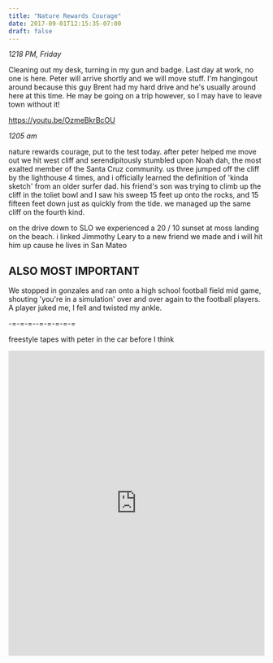 ```yaml
---
title: "Nature Rewards Courage"
date: 2017-09-01T12:15:35-07:00
draft: false
---
```



*1218 PM, Friday*

Cleaning out my desk, turning in my gun and badge.
Last day at work, no one is here. Peter will arrive shortly and we will move stuff. I'm hangingout around because this guy Brent had my hard drive and he's usually around here at this time. He may be going on a trip however, so I may have to leave town without it!


https://youtu.be/OzmeBkrBcOU


*1205 am*

nature rewards courage, put to the test today. after peter helped me move out we hit west cliff and serendipitously stumbled upon Noah dah, the most exalted member of the Santa Cruz community. us three jumped off the cliff by the lighthouse 4 times, and i officially learned the definition of 'kinda sketch' from an older surfer dad. his friend's son was trying to climb up the cliff in the toliet bowl and I saw his sweep 15 feet up onto the rocks, and 15 fifteen feet down just as quickly from the tide. we managed up the same cliff on the fourth kind.

on the drive down to SLO we experienced a 20 / 10 sunset at moss landing on the beach. i linked Jimmothy Leary to a new friend we made and i will hit him up cause he lives in San Mateo

## ALSO MOST IMPORTANT
We stopped in gonzales and ran onto a high school football field mid game, shouting 'you're in a simulation' over and over again to the football players. A player juked me, I fell and twisted my ankle.


-=-=-=--=-=-=-=-=

freestyle tapes with peter in the car before I think

 <iframe width="100%" height="600" scrolling="no" frameborder="no" src="https://w.soundcloud.com/player/?url=https%3A//api.soundcloud.com/tracks/341687296%3Fsecret_token%3Ds-m22lx&amp;color=%2300aabb&amp;auto_play=false&amp;hide_related=false&amp;show_comments=true&amp;show_user=true&amp;show_reposts=false&amp;visual=true"></iframe>
